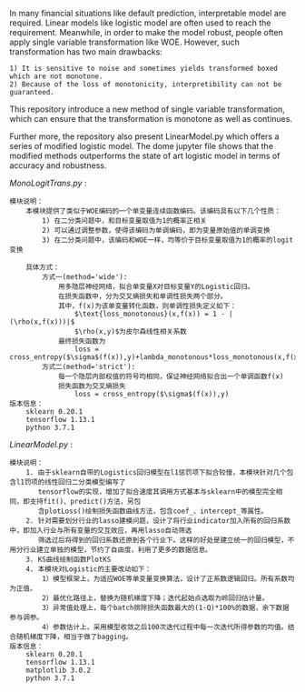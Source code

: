 In many financial situations like default prediction, interpretable model are required. Linear models like 
logistic model are often used to reach the requirement. Meanwhile, in order to make the model robust, people
often apply single variable transformation like WOE. However, such transformation has two main drawbacks:

    1) It is sensitive to noise and sometimes yields transformed boxed which are not monotone.
    2) Because of the loss of monotonicity, interpretibility can not be guaranteed.
    
This repository introduce a new method of single variable transformation, which can ensure that the transformation
is monotone as well as continues.

Further more, the repository also present LinearModel.py which offers a series of modified logistic model. The dome
jupyter file shows that the modified methods outperforms the state of art logistic model in terms of accuracy and 
robustness.

*MonoLogitTrans.py* : 

    模块说明：
        本模块提供了类似于WOE编码的一个单变量连续函数编码。该编码具有以下几个性质：
            1) 在二分类问题中，和目标变量取值为1的概率正相关
            2) 可以通过调整参数，使得该编码为单调编码，即为变量原始值的单调变换
            3) 在二分类问题中，该编码和WOE一样，均等价于目标变量取值为1的概率的logit变换
        
        具体方式：
            方式一(method='wide'):
                用多隐层神经网络，拟合单变量X对目标变量Y的Logistic回归。
                在损失函数中，分为交叉熵损失和单调性损失两个部分。
                其中，f(x)为该单变量转化函数，则单调性损失定义如下：
                    $\text{loss_monotonous}(x,f(x)) = 1 - |(\rho(x,f(x)))|$
                    $\rho(x,y)$为皮尔森线性相关系数
                最终损失函数为
                    loss = cross_entropy($\sigma$(f(x)),y)+lambda_monotonous*loss_monotonous(x,f(x))
            方式二(method='strict'):
                每一个隐层内部权值的符号均相同，保证神经网络拟合出一个单调函数f(x)
                损失函数为交叉熵损失
                    loss = cross_entropy($\sigma$(f(x)),y)
    版本信息：
        sklearn 0.20.1
        tensorflow 1.13.1
        python 3.7.1
        
*LinearModel.py* : 

    模块说明：
        1. 由于sklearn自带的Logistics回归模型在l1惩罚项下拟合较慢，本模块针对几个包含l1罚项的线性回归二分类模型编写了
           tensorflow的实现，增加了拟合速度其调用方式基本与sklearn中的模型完全相同，即支持fit()、predict()方法，另包
           含plotLoss()绘制损失函数曲线方法，包含coef_、intercept_等属性。
        2. 针对需要划分行业的lasso建模问题，设计了将行业indicator加入所有的回归系数中，即加入行业与所有变量的交互效应，再用lasso自动筛选
           筛选过后将得到的回归系数还原到各个行业下。这样的好处是建立统一的回归模型，不用分行业建立单独的模型，节约了自由度，利用了更多的数据信息。
        3. KS曲线绘制函数PlotKS
        4. 本模块对Logistic的主要改动如下：
            1）模型框架上，为适应WOE等单变量变换算法，设计了正系数逻辑回归。所有系数均为正值。
            2）最优化路径上，替换为随机梯度下降；迭代起始点选取为岭回归估计量。
            3）异常值处理上，每个batch排除损失函数最大的(1-Q)*100%的数据，余下数据参与调参。
            4）参数估计上，采用模型收敛之后100次迭代过程中每一次迭代所得参数的均值。结合随机梯度下降，相当于做了bagging。
    版本信息：
        sklearn 0.20.1
        tensorflow 1.13.1
        matplotlib 3.0.2
        python 3.7.1


        